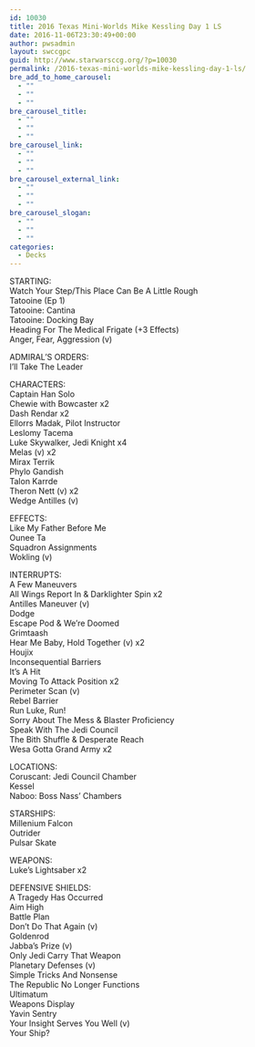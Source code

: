 ```yaml
---
id: 10030
title: 2016 Texas Mini-Worlds Mike Kessling Day 1 LS
date: 2016-11-06T23:30:49+00:00
author: pwsadmin
layout: swccgpc
guid: http://www.starwarsccg.org/?p=10030
permalink: /2016-texas-mini-worlds-mike-kessling-day-1-ls/
bre_add_to_home_carousel:
  - ""
  - ""
  - ""
bre_carousel_title:
  - ""
  - ""
  - ""
bre_carousel_link:
  - ""
  - ""
  - ""
bre_carousel_external_link:
  - ""
  - ""
  - ""
bre_carousel_slogan:
  - ""
  - ""
  - ""
categories:
  - Decks
---
```

STARTING:  
Watch Your Step/This Place Can Be A Little Rough  
Tatooine (Ep 1)  
Tatooine: Cantina  
Tatooine: Docking Bay  
Heading For The Medical Frigate (+3 Effects)  
Anger, Fear, Aggression (v)

ADMIRAL&#8217;S ORDERS:  
I&#8217;ll Take The Leader

CHARACTERS:  
Captain Han Solo  
Chewie with Bowcaster x2  
Dash Rendar x2  
Ellorrs Madak, Pilot Instructor  
Leslomy Tacema  
Luke Skywalker, Jedi Knight x4  
Melas (v) x2  
Mirax Terrik  
Phylo Gandish  
Talon Karrde  
Theron Nett (v) x2  
Wedge Antilles (v)

EFFECTS:  
Like My Father Before Me  
Ounee Ta  
Squadron Assignments  
Wokling (v)

INTERRUPTS:  
A Few Maneuvers  
All Wings Report In & Darklighter Spin x2  
Antilles Maneuver (v)  
Dodge  
Escape Pod & We&#8217;re Doomed  
Grimtaash  
Hear Me Baby, Hold Together (v) x2  
Houjix  
Inconsequential Barriers  
It&#8217;s A Hit  
Moving To Attack Position x2  
Perimeter Scan (v)  
Rebel Barrier  
Run Luke, Run!  
Sorry About The Mess & Blaster Proficiency  
Speak With The Jedi Council  
The Bith Shuffle & Desperate Reach  
Wesa Gotta Grand Army x2

LOCATIONS:  
Coruscant: Jedi Council Chamber  
Kessel  
Naboo: Boss Nass&#8217; Chambers

STARSHIPS:  
Millenium Falcon  
Outrider  
Pulsar Skate

WEAPONS:  
Luke&#8217;s Lightsaber x2

DEFENSIVE SHIELDS:  
A Tragedy Has Occurred  
Aim High  
Battle Plan  
Don&#8217;t Do That Again (v)  
Goldenrod  
Jabba&#8217;s Prize (v)  
Only Jedi Carry That Weapon  
Planetary Defenses (v)  
Simple Tricks And Nonsense  
The Republic No Longer Functions  
Ultimatum  
Weapons Display  
Yavin Sentry  
Your Insight Serves You Well (v)  
Your Ship?